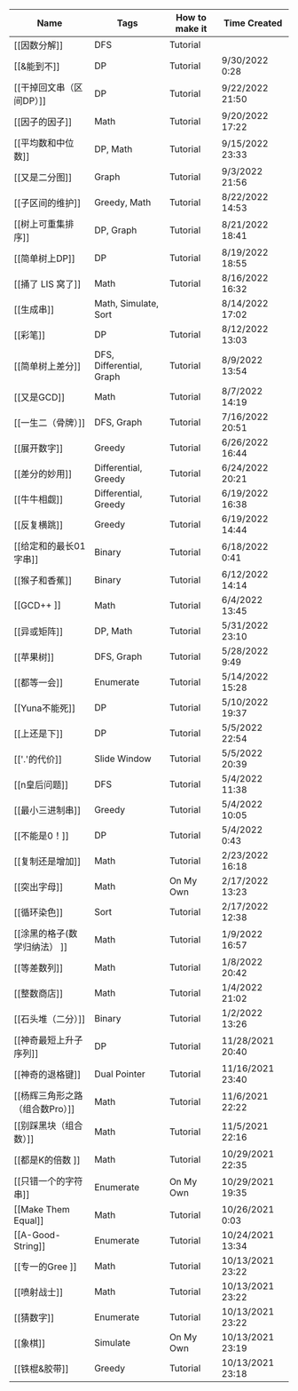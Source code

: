 | Name                            | Tags                     | How to make it | Time Created     |
| ------------------------------- | ------------------------ | -------------- | ---------------- |
| [[因数分解]]                      |DFS                          | Tutorial               |                  |
| [[&能到不]]                     | DP                       | Tutorial       | 9/30/2022 0:28   |
| [[干掉回文串（区间DP）]]        | DP                       | Tutorial       | 9/22/2022 21:50  |
| [[因子的因子]]                  | Math                     | Tutorial       | 9/20/2022 17:22  |
| [[平均数和中位数]]              | DP, Math                 | Tutorial       | 9/15/2022 23:33  |
| [[又是二分图]]                  | Graph                    | Tutorial       | 9/3/2022 21:56   |
| [[子区间的维护]]                | Greedy, Math             | Tutorial       | 8/22/2022 14:53  |
| [[树上可重集排序]]              | DP, Graph                | Tutorial       | 8/21/2022 18:41  |
| [[简单树上DP]]                  | DP                       | Tutorial       | 8/19/2022 18:55  |
| [[捅了 LIS 窝了]]               | Math                     | Tutorial       | 8/16/2022 16:32  |
| [[生成串]]                      | Math, Simulate, Sort     |                | 8/14/2022 17:02  |
| [[彩笔]]                        | DP                       | Tutorial       | 8/12/2022 13:03  |
| [[简单树上差分]]                | DFS, Differential, Graph | Tutorial       | 8/9/2022 13:54   |
| [[又是GCD]]                     | Math                     | Tutorial       | 8/7/2022 14:19   |
| [[一生二（骨牌）]]              | DFS, Graph               | Tutorial       | 7/16/2022 20:51  |
| [[展开数字]]                    | Greedy                   | Tutorial       | 6/26/2022 16:44  |
| [[差分的妙用]]                  | Differential, Greedy     | Tutorial       | 6/24/2022 20:21  |
| [[牛牛相觑]]                    | Differential, Greedy     | Tutorial       | 6/19/2022 16:38  |
| [[反复横跳]]                    | Greedy                   | Tutorial       | 6/19/2022 14:44  |
| [[给定和的最长01字串]]          | Binary                   | Tutorial       | 6/18/2022 0:41   |
| [[猴子和香蕉]]                  | Binary                   | Tutorial       | 6/12/2022 14:14  |
| [[GCD++ ]]                      | Math                     | Tutorial       | 6/4/2022 13:45   |
| [[异或矩阵]]                    | DP, Math                 | Tutorial       | 5/31/2022 23:10  |
| [[苹果树]]                      | DFS, Graph               | Tutorial       | 5/28/2022 9:49   |
| [[都等一会]]                    | Enumerate                | Tutorial       | 5/14/2022 15:28  |
| [[Yuna不能死]]                  | DP                       | Tutorial       | 5/10/2022 19:37  |
| [[上还是下]]                    | DP                       | Tutorial       | 5/5/2022 22:54   |
| [['.'的代价]]                   | Slide Window             | Tutorial       | 5/5/2022 20:39   |
| [[n皇后问题]]                   | DFS                      | Tutorial       | 5/4/2022 11:38   |
| [[最小三进制串]]                | Greedy                   | Tutorial       | 5/4/2022 10:05   |
| [[不能是0！]]                   | DP                       | Tutorial       | 5/4/2022 0:43    |
| [[复制还是增加]]                | Math                     | Tutorial       | 2/23/2022 16:18  |
| [[突出字母]]                    | Math                     | On My Own      | 2/17/2022 13:23  |
| [[循环染色]]                    | Sort                     | Tutorial       | 2/17/2022 12:38  |
| [[涂黑的格子(数学归纳法） ]]    | Math                     | Tutorial       | 1/9/2022 16:57   |
| [[等差数列]]                    | Math                     | Tutorial       | 1/8/2022 20:42   |
| [[整数商店]]                    | Math                     | Tutorial       | 1/4/2022 21:02   |
| [[石头堆（二分）]]              | Binary                   | Tutorial       | 1/2/2022 13:26   |
| [[神奇最短上升子序列]]          | DP                       | Tutorial       | 11/28/2021 20:40 |
| [[神奇的退格键]]                | Dual Pointer             | Tutorial       | 11/16/2021 23:40 |
| [[杨辉三角形之路（组合数Pro）]] | Math                     | Tutorial       | 11/6/2021 22:22  |
| [[别踩黑块（组合数）]]          | Math                     | Tutorial       | 11/5/2021 22:16  |
| [[都是K的倍数 ]]                | Math                     | Tutorial       | 10/29/2021 22:35 |
| [[只错一个的字符串]]            | Enumerate                | On My Own      | 10/29/2021 19:35 |
| [[Make Them Equal]]             | Math                     | Tutorial       | 10/26/2021 0:03  |
| [[A-Good-String]]               | Enumerate                | Tutorial       | 10/24/2021 13:34 |
| [[专一的Gree ]]                 | Math                     | Tutorial       | 10/13/2021 23:22 |
| [[喷射战士]]                    | Math                     | Tutorial       | 10/13/2021 23:22 |
| [[猜数字]]                      | Enumerate                | Tutorial       | 10/13/2021 23:22 |
| [[象棋]]                        | Simulate                 | On My Own      | 10/13/2021 23:19 |
| [[铁棍&胶带]]                   | Greedy                   | Tutorial       | 10/13/2021 23:18 |
